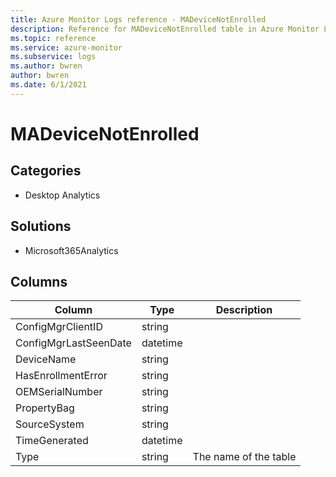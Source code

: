 ```yaml
---
title: Azure Monitor Logs reference - MADeviceNotEnrolled
description: Reference for MADeviceNotEnrolled table in Azure Monitor Logs.
ms.topic: reference
ms.service: azure-monitor
ms.subservice: logs
ms.author: bwren
author: bwren
ms.date: 6/1/2021
---
```


# MADeviceNotEnrolled

 

## Categories

- Desktop Analytics
## Solutions

- Microsoft365Analytics




## Columns

|Column|Type|Description|
|---|---|---|
|ConfigMgrClientID|string||
|ConfigMgrLastSeenDate|datetime||
|DeviceName|string||
|HasEnrollmentError|string||
|OEMSerialNumber|string||
|PropertyBag|string||
|SourceSystem|string||
|TimeGenerated|datetime||
|Type|string|The name of the table|
